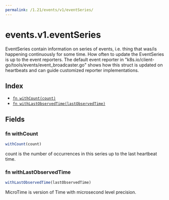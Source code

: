 ```yaml
---
permalink: /1.21/events/v1/eventSeries/
---
```


# events.v1.eventSeries

EventSeries contain information on series of events, i.e. thing that was/is happening continuously for some time. How often to update the EventSeries is up to the event reporters. The default event reporter in "k8s.io/client-go/tools/events/event_broadcaster.go" shows how this struct is updated on heartbeats and can guide customized reporter implementations.

## Index

* [`fn withCount(count)`](#fn-withcount)
* [`fn withLastObservedTime(lastObservedTime)`](#fn-withlastobservedtime)

## Fields

### fn withCount

```ts
withCount(count)
```

count is the number of occurrences in this series up to the last heartbeat time.

### fn withLastObservedTime

```ts
withLastObservedTime(lastObservedTime)
```

MicroTime is version of Time with microsecond level precision.